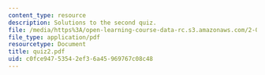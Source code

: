 ```yaml
---
content_type: resource
description: Solutions to the second quiz.
file: /media/https%3A/open-learning-course-data-rc.s3.amazonaws.com/2-004-systems-modeling-and-control-ii-fall-2007/c0fce94753542ef36a45969767c08c48_quiz2.pdf
file_type: application/pdf
resourcetype: Document
title: quiz2.pdf
uid: c0fce947-5354-2ef3-6a45-969767c08c48
---
```

